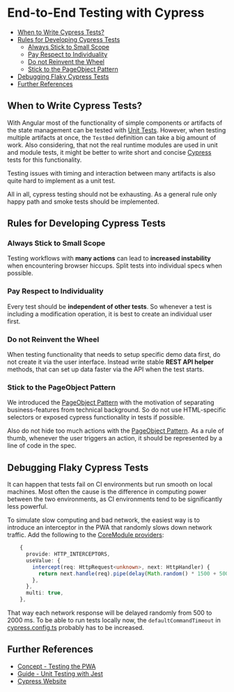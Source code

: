 <!--
kb_guide
kb_pwa
kb_everyone
kb_sync_latest_only
-->

# End-to-End Testing with Cypress

- [When to Write Cypress Tests?](#when-to-write-cypress-tests)
- [Rules for Developing Cypress Tests](#rules-for-developing-cypress-tests)
  - [Always Stick to Small Scope](#always-stick-to-small-scope)
  - [Pay Respect to Individuality](#pay-respect-to-individuality)
  - [Do not Reinvent the Wheel](#do-not-reinvent-the-wheel)
  - [Stick to the PageObject Pattern](#stick-to-the-pageobject-pattern)
- [Debugging Flaky Cypress Tests](#debugging-flaky-cypress-tests)
- [Further References](#further-references)

## When to Write Cypress Tests?

With Angular most of the functionality of simple components or artifacts of the state management can be tested with [Unit Tests][guide-unit-tests].
However, when testing multiple artifacts at once, the `TestBed` definition can take a big amount of work.
Also considering, that not the real runtime modules are used in unit and module tests, it might be better to write short and concise [Cypress][cypress] tests for this functionality.

Testing issues with timing and interaction between many artifacts is also quite hard to implement as a unit test.

All in all, cypress testing should not be exhausting.
As a general rule only happy path and smoke tests should be implemented.

## Rules for Developing Cypress Tests

### Always Stick to Small Scope

Testing workflows with **many actions** can lead to **increased instability** when encountering browser hiccups.
Split tests into individual specs when possible.

### Pay Respect to Individuality

Every test should be **independent of other tests**.
So whenever a test is including a modification operation, it is best to create an individual user first.

### Do not Reinvent the Wheel

When testing functionality that needs to setup specific demo data first, do not create it via the user interface.
Instead write stable **REST API helper** methods, that can set up data faster via the API when the test starts.

### Stick to the PageObject Pattern

We introduced the [PageObject Pattern][concept-testing-pageobject] with the motivation of separating business-features from technical background.
So do not use HTML-specific selectors or exposed cypress functionality in tests if possible.

Also do not hide too much actions with the [PageObject Pattern][concept-testing-pageobject].
As a rule of thumb, whenever the user triggers an action, it should be represented by a line of code in the spec.

## Debugging Flaky Cypress Tests

It can happen that tests fail on CI environments but run smooth on local machines.
Most often the cause is the difference in computing power between the two environments, as CI environments tend to be significantly less powerful.

To simulate slow computing and bad network, the easiest way is to introduce an interceptor in the PWA that randomly slows down network traffic.
Add the following to the [CoreModule providers](../../src/app/core/core.module.ts):

```ts
    {
      provide: HTTP_INTERCEPTORS,
      useValue: {
        intercept(req: HttpRequest<unknown>, next: HttpHandler) {
          return next.handle(req).pipe(delay(Math.random() * 1500 + 500));
        },
      },
      multi: true,
    },
```

That way each network response will be delayed randomly from 500 to 2000 ms.
To be able to run tests locally now, the `defaultCommandTimeout` in [cypress.config.ts](../../e2e/cypress.config.ts) probably has to be increased.

## Further References

- [Concept - Testing the PWA][concept-testing]
- [Guide - Unit Testing with Jest][guide-unit-tests]
- [Cypress Website][cypress]

[concept-testing]: ../concepts/testing.md
[concept-testing-pageobject]: ../concepts/testing.md#pageobject-pattern
[guide-unit-tests]: ./testing-jest.md
[cypress]: https://www.cypress.io
